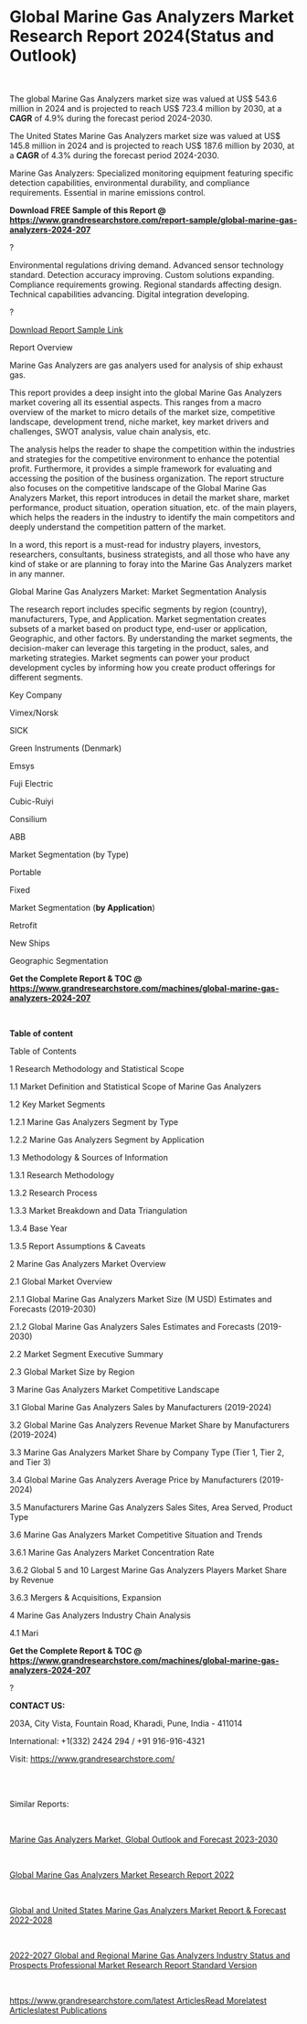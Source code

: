 <h1>Global Marine Gas Analyzers Market Research Report 2024(Status and Outlook)</h1><br/><p>The global Marine Gas Analyzers market size was valued at US$ 543.6 million in 2024 and is projected to reach US$ 723.4 million by 2030, at a <strong>CAGR</strong> of 4.9% during the forecast period 2024-2030.</p>
 
 
 
 <p>The United States Marine Gas Analyzers market size was valued at US$ 145.8 million in 2024 and is projected to reach US$ 187.6 million by 2030, at a <strong>CAGR</strong> of 4.3% during the forecast period 2024-2030.</p>
 
 
 
 <p>Marine Gas Analyzers: Specialized monitoring equipment featuring specific detection capabilities, environmental durability, and compliance requirements. Essential in marine emissions control.</p>
 
 
 
 <div><b>Download FREE Sample of this Report @ <a href="https://www.grandresearchstore.com/report-sample/global-marine-gas-analyzers-2024-207">https://www.grandresearchstore.com/report-sample/global-marine-gas-analyzers-2024-207</a></b></div>
 
 
 
 <p>? </p>
 
 
 
 <p>Environmental regulations driving demand. Advanced sensor technology standard. Detection accuracy improving. Custom solutions expanding. Compliance requirements growing. Regional standards affecting design. Technical capabilities advancing. Digital integration developing.</p>
 
 
 
 <p>? </p>
 
 
 
 <p><a href="https://www.grandresearchstore.com/mr-admin/report-sample/global-marine-gas-analyzers-2024-207">Download Report Sample Link</a></p>
 
 
 
 <p>Report Overview</p>
 
 
 
 <p>Marine Gas Analyzers are gas analyers used for analysis of ship exhaust gas.</p>
 
 
 
 <p>This report provides a deep insight into the global Marine Gas Analyzers market covering all its essential aspects. This ranges from a macro overview of the market to micro details of the market size, competitive landscape, development trend, niche market, key market drivers and challenges, SWOT analysis, value chain analysis, etc.</p>
 
 
 
 <p>The analysis helps the reader to shape the competition within the industries and strategies for the competitive environment to enhance the potential profit. Furthermore, it provides a simple framework for evaluating and accessing the position of the business organization. The report structure also focuses on the competitive landscape of the Global Marine Gas Analyzers Market, this report introduces in detail the market share, market performance, product situation, operation situation, etc. of the main players, which helps the readers in the industry to identify the main competitors and deeply understand the competition pattern of the market.</p>
 
 
 
 <p>In a word, this report is a must-read for industry players, investors, researchers, consultants, business strategists, and all those who have any kind of stake or are planning to foray into the Marine Gas Analyzers market in any manner.</p>
 
 
 
 <p>Global Marine Gas Analyzers Market: Market Segmentation Analysis</p>
 
 
 
 <p>The research report includes specific segments by region (country), manufacturers, Type, and Application. Market segmentation creates subsets of a market based on product type, end-user or application, Geographic, and other factors. By understanding the market segments, the decision-maker can leverage this targeting in the product, sales, and marketing strategies. Market segments can power your product development cycles by informing how you create product offerings for different segments.</p>
 
 
 
 <p>Key Company</p>
 
 
 
 <p>Vimex/Norsk</p>
 
 
 
 <p>SICK</p>
 
 
 
 <p>Green Instruments (Denmark)</p>
 
 
 
 <p>Emsys</p>
 
 
 
 <p>Fuji Electric</p>
 
 
 
 <p>Cubic-Ruiyi</p>
 
 
 
 <p>Consilium</p>
 
 
 
 <p>ABB</p>
 
 
 
 <p>Market Segmentation (by Type)</p>
 
 
 
 <p>Portable</p>
 
 
 
 <p>Fixed</p>
 
 
 
 <p>Market Segmentation (<strong>by Application</strong>)</p>
 
 
 
 <p>Retrofit</p>
 
 
 
 <p>New Ships</p>
 
 
 
 <p>Geographic Segmentation</p>
 
 
 
 <div><b>Get the Complete Report & TOC @ <a href="https://www.grandresearchstore.com/machines/global-marine-gas-analyzers-2024-207">https://www.grandresearchstore.com/machines/global-marine-gas-analyzers-2024-207</a></b></div>
 
 
 
 <p><br />
 
 <b>Table of content</b></p>
 
 
 
 <p>Table of Contents<br />
 
 1 Research Methodology and Statistical Scope<br />
 
 1.1 Market Definition and Statistical Scope of Marine Gas Analyzers<br />
 
 1.2 Key Market Segments<br />
 
 1.2.1 Marine Gas Analyzers Segment by Type<br />
 
 1.2.2 Marine Gas Analyzers Segment by Application<br />
 
 1.3 Methodology & Sources of Information<br />
 
 1.3.1 Research Methodology<br />
 
 1.3.2 Research Process<br />
 
 1.3.3 Market Breakdown and Data Triangulation<br />
 
 1.3.4 Base Year<br />
 
 1.3.5 Report Assumptions & Caveats<br />
 
 2 Marine Gas Analyzers Market Overview<br />
 
 2.1 Global Market Overview<br />
 
 2.1.1 Global Marine Gas Analyzers Market Size (M USD) Estimates and Forecasts (2019-2030)<br />
 
 2.1.2 Global Marine Gas Analyzers Sales Estimates and Forecasts (2019-2030)<br />
 
 2.2 Market Segment Executive Summary<br />
 
 2.3 Global Market Size by Region<br />
 
 3 Marine Gas Analyzers Market Competitive Landscape<br />
 
 3.1 Global Marine Gas Analyzers Sales by Manufacturers (2019-2024)<br />
 
 3.2 Global Marine Gas Analyzers Revenue Market Share by Manufacturers (2019-2024)<br />
 
 3.3 Marine Gas Analyzers Market Share by Company Type (Tier 1, Tier 2, and Tier 3)<br />
 
 3.4 Global Marine Gas Analyzers Average Price by Manufacturers (2019-2024)<br />
 
 3.5 Manufacturers Marine Gas Analyzers Sales Sites, Area Served, Product Type<br />
 
 3.6 Marine Gas Analyzers Market Competitive Situation and Trends<br />
 
 3.6.1 Marine Gas Analyzers Market Concentration Rate<br />
 
 3.6.2 Global 5 and 10 Largest Marine Gas Analyzers Players Market Share by Revenue<br />
 
 3.6.3 Mergers & Acquisitions, Expansion<br />
 
 4 Marine Gas Analyzers Industry Chain Analysis<br />
 
 4.1 Mari</p>
 
 
 
 <div><b>Get the Complete Report & TOC @ <a href="https://www.grandresearchstore.com/machines/global-marine-gas-analyzers-2024-207">https://www.grandresearchstore.com/machines/global-marine-gas-analyzers-2024-207</a></b></div>
 
 
 
 <p>? </p>
 
 
 
 <p><b>CONTACT US:</b><br />
 
 203A, City Vista, Fountain Road, Kharadi, Pune, India - 411014<br />
 
 International: +1(332) 2424 294 / +91 916-916-4321<br />
 
 Visit: <a href="https://www.grandresearchstore.com/">https://www.grandresearchstore.com/</a><br />
 
 <br />
 
 <br />
 
 Similar Reports:<br />
 
 <br />
 
 <a href="https://www.grandresearchstore.com/machines/global-marine-gas-analyzers-forecast-2023-2030-669">Marine Gas Analyzers Market, Global Outlook and Forecast 2023-2030</a><br />
 
 <br />
 
 <a href="https://www.grandresearchstore.com/machines/global-marine-gas-analyzers-2022-597">Global Marine Gas Analyzers Market Research Report 2022</a><br />
 
 <br />
 
 <a href="https://www.grandresearchstore.com/machines/global-united-states-marine-gas-analyzers-2022-2028-626">Global and United States Marine Gas Analyzers Market Report & Forecast 2022-2028</a><br />
 
 <br />
 
 <a href="https://www.grandresearchstore.com/machines/global-regional-marine-gas-analyzers-2022-2027-794">2022-2027 Global and Regional Marine Gas Analyzers Industry Status and Prospects Professional Market Research Report Standard Version</a><br />
 
 <br />
 
 <a href="https://gyeongbokgung.com">https://www.grandresearchstore.com/</a><a href="https://hallyeomaritime.com">latest Articles</a><a href="https://jingwansa.com">Read More</a><a href="https://nguoiviet.jp/">latest Articles</a><a href="https://www.intelmarketresearch.com/">latest Publications</a></p>